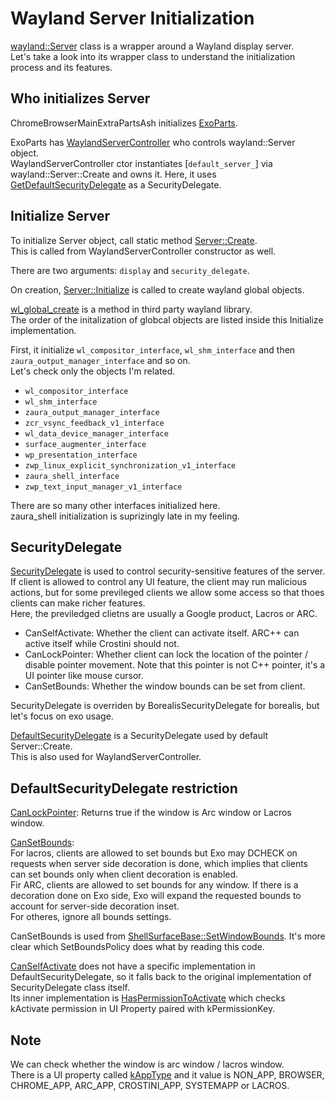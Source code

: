 # Wayland Server Initialization

[wayland::Server](https://source.chromium.org/chromium/chromium/src/+/main:components/exo/wayland/server.h;l=47;drc=313971e914c3a42c3fa74eca6ad7601cbda9cc1f) class is a wrapper around a Wayland display server.  
Let's take a look into its wrapper class to understand the initialization process and its features.

## Who initializes Server
ChromeBrowserMainExtraPartsAsh initializes [ExoParts](https://source.chromium.org/chromium/chromium/src/+/main:chrome/browser/ui/ash/chrome_browser_main_extra_parts_ash.cc;l=277;drc=f5bdc89c7395ed24f1b8d196a3bdd6232d5bf771).

ExoParts has [WaylandServerController](https://source.chromium.org/chromium/chromium/src/+/main:chrome/browser/exo_parts.h;l=32;drc=f5bdc89c7395ed24f1b8d196a3bdd6232d5bf771) who controls wayland::Server object.  
WaylandServerController ctor instantiates [`default_server_`] via wayland::Server::Create and owns it. Here, it uses [GetDefaultSecurityDelegate](https://source.chromium.org/chromium/chromium/src/+/main:components/exo/security_delegate.cc;l=47;drc=f5bdc89c7395ed24f1b8d196a3bdd6232d5bf771) as a SecurityDelegate.

## Initialize Server
To initialize Server object, call static method [Server::Create](https://source.chromium.org/chromium/chromium/src/+/main:components/exo/wayland/server.h;l=64;drc=313971e914c3a42c3fa74eca6ad7601cbda9cc1f).  
This is called from WaylandServerController constructor as well.

There are two arguments: `display` and `security_delegate`.  

On creation, [Server::Initialize](https://source.chromium.org/chromium/chromium/src/+/main:components/exo/wayland/server.cc;l=272;drc=b6660c771b294ba1460182a9751934110ba3a80c) is called to create wayland global objects.

[wl_global_create](https://source.chromium.org/chromium/chromium/src/+/main:third_party/wayland/src/src/wayland-server.c;l=1231;drc=f5bdc89c7395ed24f1b8d196a3bdd6232d5bf771) is a method in third party wayland library.  
The order of the initalization of globcal objects are listed inside this Initialize implementation.

First, it initialize `wl_compositor_interface`, `wl_shm_interface` and then `zaura_output_manager_interface` and so on.  
Let's check only the objects I'm related.  
- `wl_compositor_interface`
- `wl_shm_interface`
- `zaura_output_manager_interface`
- `zcr_vsync_feedback_v1_interface`
- `wl_data_device_manager_interface`
- `surface_augmenter_interface`
- `wp_presentation_interface`
- `zwp_linux_explicit_synchronization_v1_interface`
- `zaura_shell_interface`
- `zwp_text_input_manager_v1_interface`

There are so many other interfaces initialized here.  
zaura_shell initialization is suprizingly late in my feeling.

## SecurityDelegate
[SecurityDelegate](https://source.chromium.org/chromium/chromium/src/+/main:components/exo/security_delegate.h;l=27;drc=f5bdc89c7395ed24f1b8d196a3bdd6232d5bf771) is used to control security-sensitive features of the server.  
If client is allowed to control any UI feature, the client may run malicious actions, but for some previleged clients we allow some access so that thoes clients can make richer features.  
Here, the previledged clietns are usually a Google product, Lacros or ARC.
- CanSelfActivate: Whether the client can activate itself. ARC++ can active itself while Crostini should not.
- CanLockPointer: Whether client can lock the location of the pointer / disable pointer movement. Note that this pointer is not C++ pointer, it's a UI pointer like mouse cursor.
- CanSetBounds: Whether the window bounds can be set from client.

SecurityDelegate is overriden by BorealisSecurityDelegate for borealis, but let's focus on exo usage.

[DefaultSecurityDelegate](https://source.chromium.org/chromium/chromium/src/+/main:components/exo/security_delegate.cc;l=17;drc=f5bdc89c7395ed24f1b8d196a3bdd6232d5bf771) is a SecurityDelegate used by default Server::Create.  
This is also used for WaylandServerController.

## DefaultSecurityDelegate restriction
[CanLockPointer](https://source.chromium.org/chromium/chromium/src/+/main:components/exo/security_delegate.cc;l=22;drc=f5bdc89c7395ed24f1b8d196a3bdd6232d5bf771): Returns true if the window is Arc window or Lacros window.

[CanSetBounds](https://source.chromium.org/chromium/chromium/src/+/main:components/exo/security_delegate.cc;l=28;drc=f5bdc89c7395ed24f1b8d196a3bdd6232d5bf771):  
For lacros, clients are allowed to set bounds but Exo may DCHECK on requests when server side decoration is done, which implies that clients can set bounds only when client decoration is enabled.  
Fir ARC, clients are allowed to set bounds for any window. If there is a decoration done on Exo side, Exo will expand the requested bounds to account for server-side decoration inset.  
For otheres, ignore all bounds settings.  

CanSetBounds is used from [ShellSurfaceBase::SetWindowBounds](https://source.chromium.org/chromium/chromium/src/+/main:components/exo/shell_surface_base.cc;l=798-837;drc=f5bdc89c7395ed24f1b8d196a3bdd6232d5bf771). It's more clear which SetBoundsPolicy does what by reading this code.  

[CanSelfActivate](https://source.chromium.org/chromium/chromium/src/+/main:components/exo/security_delegate.cc;l=51;drc=f5bdc89c7395ed24f1b8d196a3bdd6232d5bf771) does not have a specific implementation in DefaultSecurityDelegate, so it falls back to the original implementation of SecurityDelegate class itself.  
Its inner implementation is [HasPermissionToActivate](https://source.chromium.org/chromium/chromium/src/+/main:components/exo/shell_surface_util.cc;l=314;drc=f5bdc89c7395ed24f1b8d196a3bdd6232d5bf771) which checks kActivate permission in UI Property paired with kPermissionKey.

## Note
We can check whether the window is arc window / lacros window.  
There is a UI property called [kAppType](https://source.chromium.org/chromium/chromium/src/+/main:ui/aura/client/aura_constants.cc;l=48;drc=f5bdc89c7395ed24f1b8d196a3bdd6232d5bf771) and it value is NON_APP, BROWSER, CHROME_APP, ARC_APP, CROSTINI_APP, SYSTEMAPP or LACROS.
